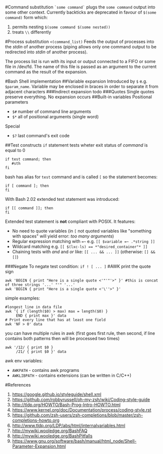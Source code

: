#Command substitution
`` `some command` `` plugs the `some command` output into some other context.
Currently backticks are deprecated in favour of `$(some command)` form which:

1. permits nesting `$(some command $(some nested))`
2. treats `\\` differently

#Process substitution
`<(command_list)` Feeds the output of processes into the _stdin_ of another process (piping allows only one
command output to be redirected into _stdin_ of another process).

The process list is run with its input or output connected to a FIFO or some file in /dev/fd.
The name of this file is passed as an argument to the current command as the result of the expansion.

#Bash
Shell implementation
##Variable expansion
Introduced by `$` e.g. `$param_name`. Variable may be enclosed in braces in order to separate it from adjacent characters
###Indirect expansion
todo
###Quotes
Single quotes preserve everything. No expansion occurs
##Built-in variables
Positional parameters
* `$#` number of command line arguments
* `$*` all of positional arguments (single word)

Special
* `$?` last command's exit code

##Test constructs
`if` statement tests wheter exit status of _command_ is equal to 0
```
if test command; then
   #sth
fi
```
bash has alias for `test` command and is called `[` so the statement becomes:
```
if [ command ]; then
fi
```
With Bash 2.02 extended test statement was introduced:
```
if [[ command ]]; then
fi
```
Extended test statement is **not** compliant with POSIX. It features:
* No need to quote variables (in `[` not quoted variables like "something with spaces" will yield error: _too many arguments_)
* Regular expression matching with `=~` e.g. `[[ $variable =~ .*string ]]`
* Wildcard matching e.g. `[[ $(lxc-ls) == *"desired_container"* ]]`
* Chaining tests with _and_ and _or_ like: `[[ ... && ... ]]` (otherwise: `[] && []`)

###Negate
To negate test condition:
`if ! [ ... ]`
#AWK
print the quote sign
```
awk 'BEGIN { print "Here is a single quote <'"'"'>" }' #this is concat of three strings '...' "'" '...'
awk 'BEGIN { print "Here is a single quote <'\''>" }'
```
simple examples:
```
#longest line in data file
awk '{ if (length($0) > max) max = length($0) }
     END { print max }' data
# Print every line that has at least one field
awk 'NF > 0' data
```
you can have multiple rules in awk (first goes first rule, then second, if line contains both patterns then will be processed two times)
```
awk '/12/ { print $0 }
     /21/ { print $0 }' data
```
awk env variables:
 - `AWKPATH` - contains awk programs
 - `AWKLIBPATH` - contains extensions (can be written in C/C++)

#References
 1. https://google.github.io/styleguide/shell.xml
 2. https://github.com/robbyrussell/oh-my-zsh/wiki/Coding-style-guide
 3. http://tldp.org/HOWTO/Bash-Prog-Intro-HOWTO.html
 4. https://www.kernel.org/doc/Documentation/process/coding-style.rst
 5. https://github.com/zsh-users/zsh-completions/blob/master/zsh-completions-howto.org
 6. http://www.tldp.org/LDP/abs/html/internalvariables.html
 7. http://mywiki.wooledge.org/BashFAQ
 8. http://mywiki.wooledge.org/BashPitfalls
 9. https://www.gnu.org/software/bash/manual/html_node/Shell-Parameter-Expansion.html